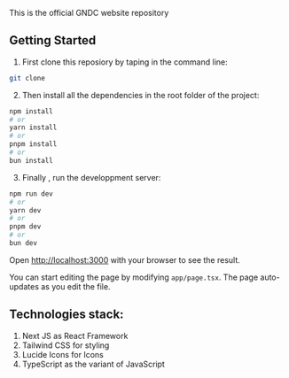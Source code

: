 This is the official GNDC website repository

## Getting Started
1. First clone this reposiory by taping in the command line:

```bash
git clone
```
2. Then install all the dependencies in the root folder of the project:

```bash
npm install
# or
yarn install
# or
pnpm install
# or
bun install
```
3. Finally , run the developpment server:

```bash
npm run dev
# or
yarn dev
# or
pnpm dev
# or
bun dev
```

Open [http://localhost:3000](http://localhost:3000) with your browser to see the result.

You can start editing the page by modifying `app/page.tsx`. The page auto-updates as you edit the file.

## Technologies stack:

1. Next JS as React Framework
2. Tailwind CSS for styling
3. Lucide Icons for Icons
4. TypeScript as the variant of JavaScript